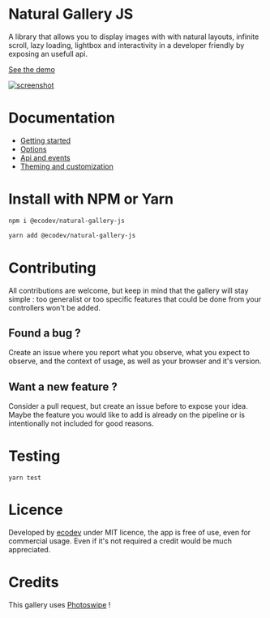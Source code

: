 Natural Gallery JS
============================

A library that allows you to display images with with natural layouts, infinite scroll, lazy loading, lightbox and interactivity in a developer friendly by exposing an usefull api.

[See the demo](https://ecodev.github.io/natural-gallery-js/)

[![screenshot](https://ecodev.github.io/natural-gallery-js/assets/screenshot.png)](https://ecodev.github.io/natural-gallery-js/)


# Documentation
* [Getting started](https://ecodev.github.io/natural-gallery-js/docs-getting-started.html)
* [Options](https://ecodev.github.io/natural-gallery-js/docs-options.html)
* [Api and events](https://ecodev.github.io/natural-gallery-js/docs-api.html)
* [Theming and customization](https://ecodev.github.io/natural-gallery-js/docs-theming.html)


# Install with NPM or Yarn

```sh
npm i @ecodev/natural-gallery-js
```

```sh
yarn add @ecodev/natural-gallery-js
```

# Contributing

All contributions are welcome, but keep in mind that the gallery will stay simple : too generalist or too specific features that could be done from your controllers won't be added.

## Found a bug ?

Create an issue where you report what you observe, what you expect to observe, and the context of usage, as well as your browser and it's version. 

## Want a new feature ?

Consider a pull request, but create an issue before to expose your idea. Maybe the feature you would like to add is already on the pipeline or is intentionally not included for good reasons. 

# Testing

```
yarn test
```

# Licence

Developed by [ecodev](https://ecodev.ch) under MIT licence, the app is free of use, even for commercial usage. Even if it's not required a credit would be much appreciated.

# Credits

This gallery uses [Photoswipe](http://photoswipe.com/) !
